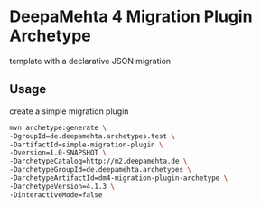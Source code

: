 # DeepaMehta 4 Migration Plugin Archetype

template with a declarative JSON migration

## Usage

create a simple migration plugin

```sh
mvn archetype:generate \
-DgroupId=de.deepamehta.archetypes.test \
-DartifactId=simple-migration-plugin \
-Dversion=1.0-SNAPSHOT \
-DarchetypeCatalog=http://m2.deepamehta.de \
-DarchetypeGroupId=de.deepamehta.archetypes \
-DarchetypeArtifactId=dm4-migration-plugin-archetype \
-DarchetypeVersion=4.1.3 \
-DinteractiveMode=false
```
